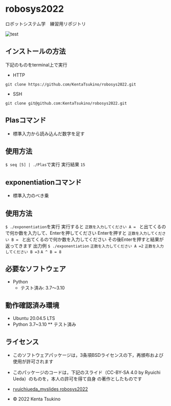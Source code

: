 # robosys2022
ロボットシステム学　練習用リポジトリ

![test](https://github.com/KentaTsukino/robosys2022/actions/workflows/test.yml/badge.svg)

## インストールの方法
下記のものをterminal上で実行
* HTTP

```git clone https://github.com/KentaTsukino/robosys2022.git```
* SSH

```git clone git@github.com:KentaTsukino/robosys2022.git```

## Plasコマンド
* 標準入力から読み込んだ数字を足す
## 使用方法
```$ seq [5] | ./Plas```で実行
実行結果
```15```

## exponentiationコマンド
* 標準入力のべき乗
## 使用方法
```$ ./exponentiation```を実行
実行すると
```正数を入力してください A = ```
と出てくるので何か数を入力して、Enterを押してください
Enterを押すと
```正数を入力してください B = ```
と出てくるので何か数を入力してください
その後Enterを押すと結果が返ってきます
出力例
```$ ./exponentiation```
```正数を入力してください A =2```
```正数を入力してください B =3```
```A ^ B = 8```


## 必要なソフトウェア
* Python
  * テスト済み: 3.7〜3.10

## 動作確認済み環境
* Ubuntu 20.04.5 LTS
* Python 3.7~3.10
** テスト済み

## ライセンス
* このソフトウェアパッケージは，3条項BSDライセンスの下，再頒布および使用が許可されます
* このパッケージのコードは，下記のスライド（CC-BY-SA 4.0 by Ryuichi Ueda）のものを，本人の許可を得て自身    の著作としたものです

* [ryuichiueda_myslides robosys2022]( https://github.com/ryuichiueda/my_slides/tree/master/robosys_2022)
* © 2022 Kenta Tsukino
